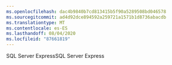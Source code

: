 ```yaml
---
ms.openlocfilehash: dac4b9840b7cd813415b5f90a5289508bd046578
ms.sourcegitcommit: ad4d92dce894592a259721a1571b1d8736abacdb
ms.translationtype: MT
ms.contentlocale: es-ES
ms.lasthandoff: 08/04/2020
ms.locfileid: "87661819"
---
```

<span data-ttu-id="ad648-101">SQL Server Express</span><span class="sxs-lookup"><span data-stu-id="ad648-101">SQL Server Express</span></span>

